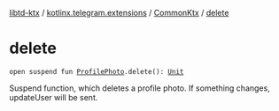 [libtd-ktx](../../index.md) / [kotlinx.telegram.extensions](../index.md) / [CommonKtx](index.md) / [delete](./delete.md)

# delete

`open suspend fun `[`ProfilePhoto`](https://tdlibx.github.io/td/docs/org/drinkless/td/libcore/telegram/TdApi/ProfilePhoto.html)`.delete(): `[`Unit`](https://kotlinlang.org/api/latest/jvm/stdlib/kotlin/-unit/index.html)

Suspend function, which deletes a profile photo. If something changes, updateUser will be sent.

